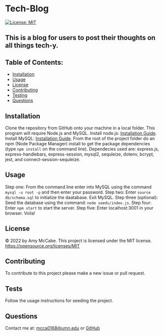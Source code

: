 # Tech-Blog
[![License: MIT](https://img.shields.io/badge/License-MIT-yellow.svg)](https://opensource.org/licenses/MIT)
## This is a blog for users to post their thoughts on all things tech-y.
## Table of Contents:
- [Installation](#installation)
- [Usage](#usage)
- [License](#license)
- [Contributing](#contributing)
- [Testing](#tests)
- [Questions](#questions)
## Installation 
Clone the repository from GitHub onto your machine in a local folder. This program will require Node.js and MySQL. Install node.js: [Installation Guide](https://coding-boot-camp.github.io/full-stack/nodejs/how-to-install-nodejs). Install MySQL: [Installation Guide](https://coding-boot-camp.github.io/full-stack/mysql/mysql-installation-guide). From the root of the project folder do an npm (Node Package Manager) install to get the package dependencies (type `npm install` on the command line). Dependecies used are: express.js, express-handlebars, express-session, mysql2, sequleize, dotenv, bcrypt, jest, and connect-session-sequleize.
## Usage 
Step one: From the command line enter into MySQL using the command `mysql -u root -p` and then enter your password. Step two: Enter `source db/schema.sql` to initialize the daatabase. Exit MySQL. Step three (optional): Seed the database using the command: `node seeds/index.js`. Step four: Enter `npm start` to start the server. Step five: Enter localhost:3001 in your browser. Voila! 

## License 
&copy; 2022 by Amy McCabe. 
This project is licensed under the MIT license.
https://opensource.org/licenses/MIT  
## Contributing 
To contribute to this project please make a new issue or pull request. 
## Tests 
Follow the usage instructions for seeding the project.
## Questions 
Contact me at: [mcca0168@umn.edu](mailto:mcca0168@umn.edu) or [GitHub](https://github.com/McAmy2001/)